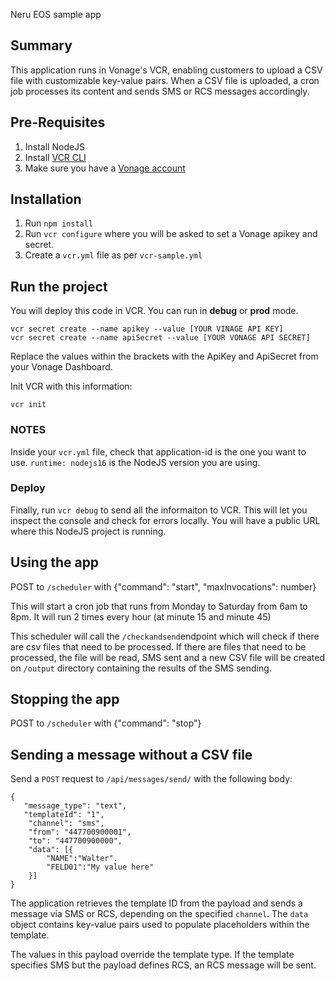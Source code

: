 Neru EOS sample app

## Summary

This application runs in Vonage's VCR, enabling customers to upload a CSV file with customizable key-value pairs. 
When a CSV file is uploaded, a cron job processes its content and sends SMS or RCS messages accordingly.

## Pre-Requisites

1. Install NodeJS
2. Install [VCR CLI](https://github.com/Vonage/cloud-runtime-cli)
3. Make sure you have a [Vonage account](https://dashboard.nexmo.com/)

## Installation

1. Run `npm install`
2. Run `vcr configure` where you will be asked to set a Vonage apikey and secret.
3. Create a `vcr.yml` file as per `vcr-sample.yml`

## Run the project
You will deploy this code in VCR. You can run in **debug** or **prod** mode. 

```
vcr secret create --name apikey --value [YOUR VINAGE API KEY]
vcr secret create --name apiSecret --value [YOUR VONAGE API SECRET]
```

Replace the values within the brackets with the ApiKey and ApiSecret from your Vonage Dashboard.

Init VCR with this information:
```
vcr init
```

### NOTES
Inside your ```vcr.yml``` file, check that application-id is the one you want to use.
```runtime: nodejs16``` is the NodeJS version you are using.

### Deploy
Finally, run ```vcr debug``` to send all the informaiton to VCR. 
This will let you inspect the console and check for errors locally.
You will have a public URL where this NodeJS project is running.

## Using the app
POST to `/scheduler` with {"command": "start", "maxInvocations": number}

This will start a cron job that runs from Monday to Saturday from 6am to 8pm. It will run 2 times every hour (at minute 15 and minute 45)

This scheduler will call the `/checkandsend`endpoint which will check if there are csv files that need to be processed. If there are files that need to be processed, the file will be read, SMS sent and a new CSV file will be created on `/output` directory containing the results of the SMS sending.

## Stopping the app

POST to `/scheduler` with {"command": "stop"}

## Sending a message without a CSV file

Send a ```POST``` request to ```/api/messages/send/``` with the following body:

```
{
   "message_type": "text",
   "templateId": "1",
    "channel": "sms",
    "from": "447700900001",
    "to": "447700900000",
    "data": [{
        "NAME":"Walter".
        "FELD01":"My value here"
    }]
}
```

The application retrieves the template ID from the payload and sends a message via SMS or RCS, depending on the specified ```channel```. 
The ```data``` object contains key-value pairs used to populate placeholders within the template.

The values in this payload override the template type. If the template specifies SMS but the payload defines RCS, an RCS message will be sent.
